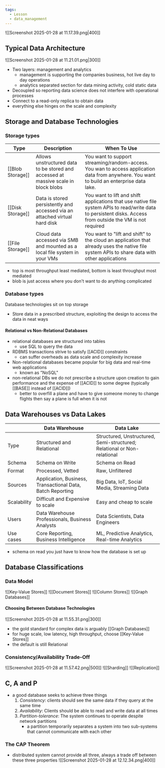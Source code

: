 ```yaml
---
tags:
  - Lesson
  - data_management
---
```

![[Screenshot 2025-01-28 at 11.17.39.png|400]]
## Typical Data Architecture
![[Screenshot 2025-01-28 at 11.21.01.png|300]]
- Two layers: management and analytics
	- management is supporting the companies business, hot live day to day operations
	- analytics separated section for data mining activity, cold static data
- Decoupled so reporting data science does not interfere with operational processes
- Connect to a read-only replica to obtain data
- everything else hinges on the scale and complexity
## Storage and Database Technologies
### Storage types

| Type             | Description                                                                        | When To Use                                                                                                                                                 |
| ---------------- | ---------------------------------------------------------------------------------- | ----------------------------------------------------------------------------------------------------------------------------------------------------------- |
| [[Blob Storage]] | Allows unstructured data to be stored and accessed at massive scale in block blobs | You want to support streaming/random-access. You wan to access application data from anywhere. You want to build an enterprise data lake.                   |
| [[Disk Storage]] | Data is stored persistently and accessed via an attached virtual hard disk         | You want to lift and shift applications that use native file system APIs to read/write data to persistent disks. Access from outside the VM is not required |
| [[File Storage]] | Cloud data accessed via SMB and mounted as a local file system in your VMs         | You want to "lift and shift" to the cloud an application that already uses the native file system APIs to share data with other applications                |
- top is most throughput least mediated, bottom is least throughput most mediated
- blob is just access where you don't want to do anything complicated
### Database types
Database technologies sit on top storage
- Store data in a prescribed structure, exploiting the design to access the data in neat ways
#### Relational vs Non-Relational Databases
- relational databases are structured into tables
	- use SQL to query the data
- RDBMS transactions strive to satisfy [[ACID]] constraints
	- can suffer overheads as data scale and complexity increase
- Non-relational databases became popular for big data and real-time web applications
	- known as "NoSQL"
- non-relational DBs we do not prescribe a structure upon creation to gain performance and the expense of [[ACID]] to some degree (typically [[BASE]] instead of [[ACID]])
	- better to overfill a plane and have to give someone money to change flights then say a plane is full when it is not
## Data Warehouses vs Data Lakes

|             | Data Warehouse                                             | Data Lake                                                               |
| ----------- | ---------------------------------------------------------- | ----------------------------------------------------------------------- |
| Type        | Structured and Relational                                  | Structured, Unstructured, Semi-structured; Relational or Non-relational |
| Schema      | Schema on Write                                            | Schema on Read                                                          |
| Format      | Processed, Vetted                                          | Raw, Unfiltered                                                         |
| Sources     | Application, Business, Transactional Data, Batch Reporting | Big Data, IoT, Social Media, Streaming Data                             |
| Scalability | Difficult and Expensive to scale                           | Easy and cheap to scale                                                 |
| Users       | Data Warehouse Professionals, Business Analysts            | Data Scientists, Data Engineers                                         |
| Use cases   | Core Reporting, Business Intelligence                      | ML, Predictive Analytics, Real-time Analytics                           |
- schema on read you just have to know how the database is set up
## Database Classifications
### Data Model
![[Key-Value Stores]]
![[Document Stores]]
![[Column Stores]]
![[Graph Databases]]
#### Choosing Between Database Technologies
![[Screenshot 2025-01-28 at 11.55.31.png|300]]
- the gold standard for complex data is arguably [[Graph Databases]]
- for huge scale, low latency, high throughput, choose [[Key-Value Stores]]
- the default is still Relational
### Consistency/Availability Trade-Off
![[Screenshot 2025-01-28 at 11.57.42.png|500]]
![[Sharding]]
![[Replication]]
## C, A and P
- a good database seeks to achieve three things
	1. *Consistency*: clients should see the same data if they query at the same time
	2. *Availability*: Clients should be able to read and write data at all times
	3. *Partition-tolerance*: The system continues to operate despite network partitions
		- a partition temporarily separates a system into two sub-systems that cannot communicate with each other
### The CAP Theorem
- distributed system cannot provide all three, always a trade off between these three properties
![[Screenshot 2025-01-28 at 12.12.34.png|400]]